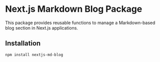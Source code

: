 # Next.js Markdown Blog Package

This package provides reusable functions to manage a Markdown-based blog section in Next.js applications.

## Installation

```bash
npm install nextjs-md-blog
